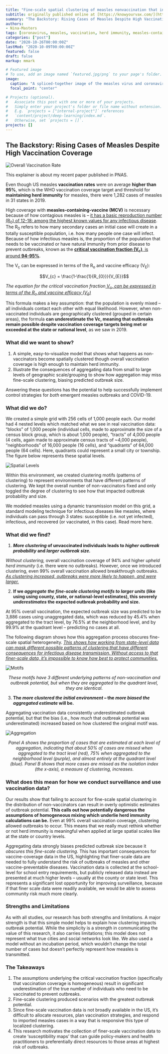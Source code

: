 ```yaml
---
title: "Fine-scale spatial clustering of measles nonvaccination that increases outbreak potential is obscured by aggregated reporting data"
subtitle: originally published online at [https://knowyourvax.com/](https://knowyourvax.com/2020/10/26/fine-scale-spatial-clustering-of-measles-nonvaccination-that-increases-outbreak-potential-is-obscured-by-aggregated-reporting-data/)
summary: "The Backstory: Rising Cases of Measles Despite High Vaccination Coverage"
authors:
- Nina-Masters
tags: [coronavirus, measles, vaccination, herd immunity, measles-containing-vaccine]
categories: ["post"]
date: "2020-10-26T00:00:00Z"
lastMod: "2020-10-09T00:00:00Z"
featured: false
draft: false
markup: mmark

# Featured image
# To use, add an image named `featured.jpg/png` to your page's folder. 
image:
  caption: "A spliced-together image of the measles virus and coronavirus. Images from the CDC Image Library"
  focal_point: "center"

# Projects (optional).
#   Associate this post with one or more of your projects.
#   Simply enter your project's folder or file name without extension.
#   E.g. `projects = ["internal-project"]` references 
#   `content/project/deep-learning/index.md`.
#   Otherwise, set `projects = []`.
projects: []
---
```

## The Backstory: Rising Cases of Measles Despite High Vaccination Coverage

![Overall Vaccination Rate](pnas_1.png)

This explainer is about my recent paper published in PNAS.

Even though US measles **vaccination rates** were on average **higher than 95%**, which is the WHO vaccination coverage target and threshold for **maintaining herd immunity** for measles, there were 1,282 cases of measles in 31 states in 2019.

High coverage with **measles-containing-vaccine (MCV)** is necessary because of how contagious measles is – [it has a basic reproduction number (R<sub>0</sub>) of 12-18: among the highest known values for any infectious disease](https://www.who.int/immunization/newsroom/multimedia/Chapter_1.pdf?ua=1#:~:text=The%20basic%20reproduction%20number%2C%20Ro,infectious%20communicable%20disease%20%5B18%5D.). The R<sub>0</sub> refers to how many secondary cases an initial case will create in a totally susceptible population, i.e. how many people one case will infect. Because of how infectious measles is, the proportion of the population that needs to be vaccinated or have natural immunity from prior disease to prevent outbreaks, known as the [**critical vaccination fraction (V<sub>c</sub>)**, is around **94-95%**](https://www.ncbi.nlm.nih.gov/pmc/articles/PMC2988255/#:~:text=Hence%2C%20early%20estimates%20suggest%20that,of%20life%20(WHO%202003).).

The V<sub>c</sub> can be expressed in terms of the R<sub>o</sub> and vaccine efficacy (V<sub>E</sub>):


$$V_{c} = \frac{1-\frac{1}{R_{0}}}{V_{E}}$$ 


*The equation for the critical vaccination fraction[ V<sub>c</sub>, can be expressed in terms of the R<sub>o</sub> and vaccine efficacy (V<sub>E</sub>)](https://www.sciencedirect.com/science/article/abs/pii/S0025556402001293#:~:text=The%20critical%20vaccination%20fractions%20are,starting%20point%20for%20disease%20elimination.)*

This formula makes a key assumption: that the population is evenly mixed – all individuals contact each other with equal likelihood. However, when non-vaccinated individuals are geographically clustered (grouped in certain areas), the formula **can underestimate the Vc, meaning that outbreaks remain possible despite vaccination coverage targets being met or exceeded at the state or national level**, as we saw in 2019.

### What did we want to show?
1.	A simple, easy-to-visualize model that shows what happens as non-vaccinators become spatially clustered though overall vaccination coverage is high enough to maintain herd immunity.
2.	Illustrate the consequences of aggregating data from small to large levels of geographic scale/grouping to show how aggregation may miss fine-scale clustering, biasing predicted outbreak size.

Answering these questions has the potential to help successfully implement control strategies for *both* emergent measles outbreaks and COVID-19.

### What did we do?
We created a simple grid with 256 cells of 1,000 people each. Our model had 4 nested levels which matched what we see in real vaccination data: “blocks” of 1,000 people (individual cells, made to approximate the size of a census block group, which is about 1,000 people), “tracts” of 4,000 people (4 cells, again made to approximate census tracts of ~4,000 people), “neighborhoods” of 16,000 people (16 cells), and “quadrants” of 64,000 people (64 cells). Here, quadrants could represent a small city or township. The figure below represents these spatial levels.

![Spatial Levels](pnas_2.png)

Within this environment, we created clustering motifs (patterns of clustering) to represent environments that have different patterns of clustering. We kept the overall number of non-vaccinators fixed and only toggled the degree of clustering to see how that impacted outbreak probability and size.

We modeled measles using a dynamic transmission model on this grid, a standard modeling technique for infectious diseases like measles, where individuals can pass through 3 states: susceptible (i.e. not yet infected), infectious, and recovered (or vaccinated, in this case). Read more here.

### What did we find?
1. **<i>More clustering</i> of unvaccinated individuals leads to *higher outbreak probability* and <i>larger outbreak size.</i>**

*Without clustering,* overall vaccination coverage of 94% and higher *upheld herd immunity* (i.e. there were no outbreaks). However, once we introduced clustering, even 99% overall vaccination allowed breakthrough outbreaks. <i><u>As clustering increased, outbreaks were more likely to happen, and were larger.</u></i>

2. **If we *aggregate the fine-scale clustering motifs to larger units* (like using using county, state, or national-level estimates), this severely *underestimates* the expected outbreak probability and size.**

At 95% overall vaccination, the expected outbreak size was predicted to be 3,886 cases using unaggregated data, which was reduced by 45.4% when aggregated to the tract level, by 76.5% at the neighborhood level, and by 99.9% at the quadrant level – predicting no cases at all.  

The following diagram shows how this aggregation process obscures fine-scale spatial heterogeneity. <i><u>This shows how working from state-level data can mask different possible patterns of clustering that have different consequences for infectious disease transmission. Without access to that finer-scale data, it’s impossible to know how best to protect communities. </u></i>

![Motifs](pnas_3.png)

<p style="text-align: center;"><i>These motifs have 3 different underlying patterns of non-vaccination and outbreak potential, but when they are aggregated to the quadrant level, they are identical.</i></p>

3. **The *more clustered the initial environment* – the *more biased the aggregated estimate* will be.**

Aggregating vaccination data consistently underestimated outbreak potential, but that the bias (i.e., how *much* that outbreak potential was underestimated) increased based on how clustered the original motif was.

![Aggregation](pnas_4.png)

<p style="text-align: center;"><i>Panel A shows the proportion of cases that are estimated at each level of aggregation, indicating that about 50% of cases are missed when aggregated to the tract level (red), 75% when aggregated to the neighborhood level (purple), and almost entirely at the quadrant level (blue). Panel B shows that more cases are missed as the isolation index (the x-axis), a measure of clustering, increases.</i></p>


### What does this mean for how we conduct surveillance and use vaccination data?

Our results show that failing to account for fine-scale spatial clustering in the distribution of non-vaccinators can result in overly optimistic estimates of outbreak potential. **This calls out how potentially dangerous the assumptions of homogeneous mixing which underlie herd immunity calculations can be.** Even at 99% overall vaccination coverage, clustering allowed outbreaks to occur. This means that we really must rethink whether or not herd immunity is meaningful when applied at large spatial scales like at the state or country levels.

Aggregating data strongly biases predicted outbreak size because it *obscures this fine-scale clustering.* This has important consequences for vaccine-coverage data in the US, highlighting that finer-scale data are needed to fully understand the risk of outbreaks of measles and other vaccine-preventable diseases. Vaccination data is collected at the school-level for school entry requirements, but publicly released data instead are presented at much higher levels – usually at the county or state level. This represents a significant lost opportunity for improving surveillance, because if that finer scale data were readily available, we would be able to assess community risk much more clearly. 

### Strengths and Limitations
As with all studies, our research has both strengths and limitations. A major strength is that this simple model helps to explain how clustering impacts outbreak potential. While the simplicity is a strength in communicating the value of this research, it also carries limitations; this model does not represent what true cities and social networks look like. We also used a model without an incubation period, which wouldn’t change the total number of cases but doesn’t perfectly represent how measles is transmitted.

### The Takeaways
1. The assumptions underlying the critical vaccination fraction (specifically that vaccination coverage is homogeneous) result in significant underestimation of the true number of individuals who need to be vaccinated to prevent outbreaks.
2.	Fine-scale clustering produced scenarios with the greatest outbreak potential.
3.	Since fine-scale vaccination data is not broadly available in the US, it’s difficult to allocate resources, plan vaccination strategies, and respond to imported measles cases in a way that is responsive this type of localized clustering.
4.	This research motivates the collection of finer-scale vaccination data to create ‘susceptibility maps’ that can guide policy-makers and health practitioners to preferentially direct resources to those areas at highest risk of outbreaks.